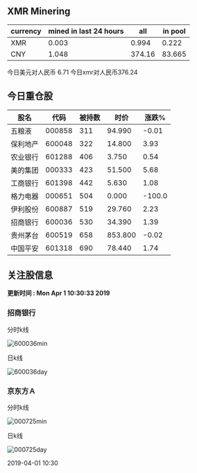 ## XMR Minering

|currency|mined in last 24 hours|all|in pool|
|---|---|---|---|
|XMR|0.003|0.994|0.222|
|CNY|1.048|374.16|83.665|

今日美元对人民币 6.71	今日xmr对人民币376.24


## 今日重仓股 

|股名|代码|被持数|时价|涨跌%|
|---|---|---|---|---|
|五粮液|000858|311|94.990|-0.01|
|保利地产|600048|322|14.800|3.93|
|农业银行|601288|406|3.750|0.54|
|美的集团|000333|423|51.500|5.68|
|工商银行|601398|442|5.630|1.08|
|格力电器|000651|504|0.000|-100.0|
|伊利股份|600887|519|29.760|2.23|
|招商银行|600036|530|34.390|1.39|
|贵州茅台|600519|658|853.800|-0.02|
|中国平安|601318|690|78.440|1.74|

## 关注股信息
**更新时间 : Mon Apr  1 10:30:33 2019**
### 招商银行 
分时k线

![600036min](http://image.sinajs.cn/newchart/min/n/sh600036.gif)

日k线

![600036day](http://image.sinajs.cn/newchart/daily/n/sh600036.gif)

### 京东方Ａ 
分时k线

![000725min](http://image.sinajs.cn/newchart/min/n/sz000725.gif)

日k线

![000725day](http://image.sinajs.cn/newchart/daily/n/sz000725.gif)

2019-04-01 10:30